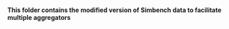 #### This folder contains the modified version of Simbench data to facilitate multiple aggregators 
